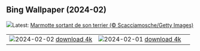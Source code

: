 ## Bing Wallpaper (2024-02)
![](https://www.bing.com/th?id=OHR.AlpineMarmot_FR-CA0148868169_UHD.jpg&w=1000)Latest: [Marmotte sortant de son terrier (© Scacciamosche/Getty Images)](https://www.bing.com/th?id=OHR.AlpineMarmot_FR-CA0148868169_UHD.jpg)

|      |      |      |
| :----: | :----: | :----: |
|![](https://www.bing.com/th?id=OHR.PolarBearResting_FR-CA9620717871_UHD.jpg&pid=hp&w=384&h=216&rs=1&c=4)2024-02-02 [download 4k](https://www.bing.com/th?id=OHR.PolarBearResting_FR-CA9620717871_UHD.jpg)|![](https://www.bing.com/th?id=OHR.ZebraMother_FR-CA9105263189_UHD.jpg&pid=hp&w=384&h=216&rs=1&c=4)2024-02-01 [download 4k](https://www.bing.com/th?id=OHR.ZebraMother_FR-CA9105263189_UHD.jpg)|
